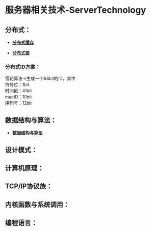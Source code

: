 # 服务器相关技术-ServerTechnology  
## 分布式：

- **[分布式缓存](https://github.com/btlyh/serverTechnology/blob/main/file/%E5%88%86%E5%B8%83%E5%BC%8F%E7%BC%93%E5%AD%98.md)**  

- **[分布式锁](https://github.com/btlyh/serverTechnology/blob/main/file/%E5%88%86%E5%B8%83%E5%BC%8F%E9%94%81.md)**  


### 分布式ID方案：
雪花算法->生成一个64bit的ID，其中  
符号位：1bit  
时间戳：41bit  
macID：10bit  
序列号：12bit  

## 数据结构与算法：
- **[数据结构与算法](https://github.com/btlyh/serverTechnology/blob/main/file/%E6%95%B0%E6%8D%AE%E7%BB%93%E6%9E%84%E4%B8%8E%E7%AE%97%E6%B3%95.md)**  

## 设计模式：

## 计算机原理：

## TCP/IP协议族：

## 内核函数与系统调用：

## 编程语言：
